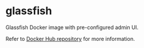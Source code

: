 # glassfish
Glassfish Docker image with pre-configured admin UI.

Refer to [Docker Hub repository](https://hub.docker.com/r/tacrocha/glassfish/) for more information.
